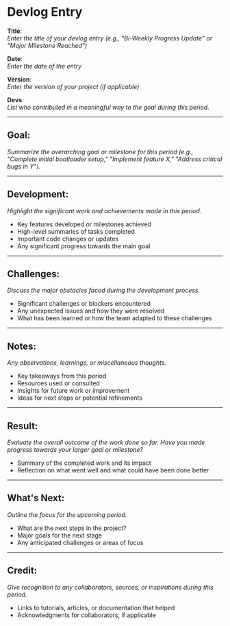 # Devlog Entry

**Title**:  
*Enter the title of your devlog entry (e.g., "Bi-Weekly Progress Update" or "Major Milestone Reached")*

**Date**:  
*Enter the date of the entry*

**Version**:  
*Enter the version of your project (if applicable)*

**Devs**:  
*List who contributed in a meaningful way to the goal during this period.*

---

## Goal:
*Summarize the overarching goal or milestone for this period (e.g., "Complete initial bootloader setup," "Implement feature X," "Address critical bugs in Y").*

---

## Development:
*Highlight the significant work and achievements made in this period.*

- Key features developed or milestones achieved
- High-level summaries of tasks completed
- Important code changes or updates
- Any significant progress towards the main goal

---

## Challenges:
*Discuss the major obstacles faced during the development process.*

- Significant challenges or blockers encountered
- Any unexpected issues and how they were resolved
- What has been learned or how the team adapted to these challenges

---

## Notes:
*Any observations, learnings, or miscellaneous thoughts.*

- Key takeaways from this period
- Resources used or consulted
- Insights for future work or improvement
- Ideas for next steps or potential refinements

---

## Result:
*Evaluate the overall outcome of the work done so far. Have you made progress towards your larger goal or milestone?*

- Summary of the completed work and its impact
- Reflection on what went well and what could have been done better

---

## What's Next:
*Outline the focus for the upcoming period.*

- What are the next steps in the project?
- Major goals for the next stage
- Any anticipated challenges or areas of focus

---

## Credit:
*Give recognition to any collaborators, sources, or inspirations during this period.*

- Links to tutorials, articles, or documentation that helped
- Acknowledgments for collaborators, if applicable
